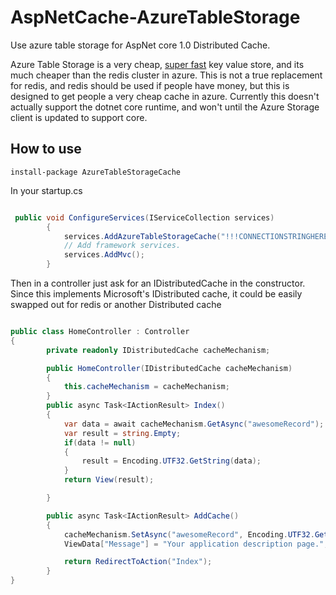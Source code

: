 # AspNetCache-AzureTableStorage
Use azure table storage for AspNet core 1.0 Distributed Cache.

Azure Table Storage is a very cheap, [super fast](https://www.troyhunt.com/working-with-154-million-records-on/) key value store, and its much cheaper than the redis cluster in azure. This is not a true replacement for redis, and redis should be used if people have money, but this is designed to get people a very cheap cache in azure. Currently this doesn't actually support the dotnet core runtime, and won't until the Azure Storage client is updated to support core.

## How to use

`install-package AzureTableStorageCache`

In your startup.cs


```csharp

 public void ConfigureServices(IServiceCollection services)
        {
            services.AddAzureTableStorageCache("!!!CONNECTIONSTRINGHERE!!!", "tablename", "partitionKey");
            // Add framework services.
            services.AddMvc();
        }


```

Then in a controller just ask for an IDistributedCache in the constructor. Since this implements Microsoft's IDistributed cache, it could be easily swapped out for redis or another Distributed cache

```csharp

public class HomeController : Controller 
{
        private readonly IDistributedCache cacheMechanism;

        public HomeController(IDistributedCache cacheMechanism)
        {
            this.cacheMechanism = cacheMechanism;
        }
        public async Task<IActionResult> Index()
        {
            var data = await cacheMechanism.GetAsync("awesomeRecord");
            var result = string.Empty;
            if(data != null)
            {
                result = Encoding.UTF32.GetString(data);
            }
            return View(result);

        }

        public async Task<IActionResult> AddCache()
        {
            cacheMechanism.SetAsync("awesomeRecord", Encoding.UTF32.GetBytes("Im Awesome"));
            ViewData["Message"] = "Your application description page.";

            return RedirectToAction("Index");
        }
}

```